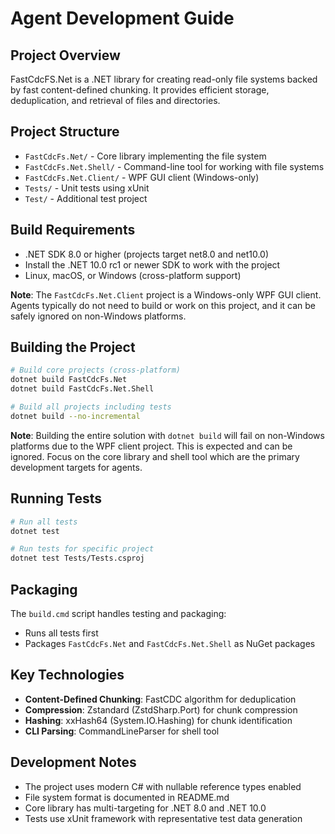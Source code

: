 # Agent Development Guide

## Project Overview

FastCdcFS.Net is a .NET library for creating read-only file systems backed by fast content-defined chunking. It provides efficient storage, deduplication, and retrieval of files and directories.

## Project Structure

- `FastCdcFs.Net/` - Core library implementing the file system
- `FastCdcFs.Net.Shell/` - Command-line tool for working with file systems
- `FastCdcFs.Net.Client/` - WPF GUI client (Windows-only)
- `Tests/` - Unit tests using xUnit
- `Test/` - Additional test project

## Build Requirements

- .NET SDK 8.0 or higher (projects target net8.0 and net10.0)
- Install the .NET 10.0 rc1 or newer SDK to work with the project
- Linux, macOS, or Windows (cross-platform support)

**Note**: The `FastCdcFs.Net.Client` project is a Windows-only WPF GUI client. Agents typically do not need to build or work on this project, and it can be safely ignored on non-Windows platforms.

## Building the Project

```bash
# Build core projects (cross-platform)
dotnet build FastCdcFs.Net
dotnet build FastCdcFs.Net.Shell

# Build all projects including tests
dotnet build --no-incremental
```

**Note**: Building the entire solution with `dotnet build` will fail on non-Windows platforms due to the WPF client project. This is expected and can be ignored. Focus on the core library and shell tool which are the primary development targets for agents.

## Running Tests

```bash
# Run all tests
dotnet test

# Run tests for specific project
dotnet test Tests/Tests.csproj
```

## Packaging

The `build.cmd` script handles testing and packaging:
- Runs all tests first
- Packages `FastCdcFs.Net` and `FastCdcFs.Net.Shell` as NuGet packages

## Key Technologies

- **Content-Defined Chunking**: FastCDC algorithm for deduplication
- **Compression**: Zstandard (ZstdSharp.Port) for chunk compression
- **Hashing**: xxHash64 (System.IO.Hashing) for chunk identification
- **CLI Parsing**: CommandLineParser for shell tool

## Development Notes

- The project uses modern C# with nullable reference types enabled
- File system format is documented in README.md
- Core library has multi-targeting for .NET 8.0 and .NET 10.0
- Tests use xUnit framework with representative test data generation
